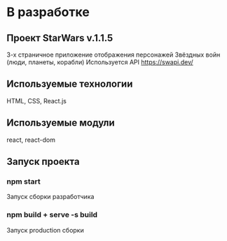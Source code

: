 # В разработке

## Проект StarWars v.1.1.5
3-х страничное приложение отображения персонажей Звёздных войн (люди,  планеты, корабли)
Используется API https://swapi.dev/

## Используемые технологии
HTML, CSS, React.js

## Используемые модули
react, react-dom

## Запуск проекта
### npm start
Запуск сборки разработчика

### npm build + serve -s build
Запуск production сборки

